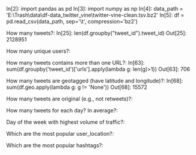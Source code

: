 In[2]: import pandas as pd
In[3]: import numpy as np
In[4]: data_path = 'E:\\Trash\data\\df-data_twitter_vine\\twitter-vine-clean.tsv.bz2'
In[5]: df = pd.read_csv(data_path, sep='\t', compression='bz2')


How many tweets?:
In[25]: len(df.groupby("tweet_id").tweet_id)
Out[25]: 2128951

How many unique users?:


How many tweets contains more than one URL?:
In[63]: sum(df.groupby('tweet_id')['urls'].apply(lambda g: len(g)>1))
Out[63]: 706

How many tweets are geotagged (have latitude and longitude)?:
In[68]: sum(df.geo.apply(lambda g: g != 'None'))
Out[68]: 15572

How many tweets are original (e.g., not retweets)?:


How many tweets for each day? In average?:


Day of the week with highest volume of traffic?:


Which are the most popular user_location?:


Which are the most popular hashtags?:

